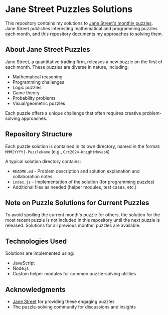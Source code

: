 # Jane Street Puzzles Solutions

This repository contains my solutions to [Jane Street's monthly puzzles](https://www.janestreet.com/puzzles/). Jane Street publishes interesting mathematical and programming puzzles each month, and this repository documents my approaches to solving them.

## About Jane Street Puzzles

Jane Street, a quantitative trading firm, releases a new puzzle on the first of each month. These puzzles are diverse in nature, including:
- Mathematical reasoning
- Programming challenges
- Logic puzzles
- Game theory
- Probability problems
- Visual/geometric puzzles

Each puzzle offers a unique challenge that often requires creative problem-solving approaches.

## Repository Structure

Each puzzle solution is contained in its own directory, named in the format:
`MMM[YYYY]-PuzzleName` (e.g., `Oct2024-KnightMoves6`)

A typical solution directory contains:
- `README.md` - Problem description and solution explanation and collaboration notes
- `index.js` - Implementation of the solution (for programming puzzles)
- Additional files as needed (helper modules, test cases, etc.)

## Note on Puzzle Solutions for Current Puzzles

To avoid spoiling the current month's puzzle for others, the solution for the most recent puzzle is not included in this repository until the next puzzle is released. Solutions for all previous months' puzzles are available.

## Technologies Used

Solutions are implemented using:
- JavaScript
- Node.js
- Custom helper modules for common puzzle-solving utilities

## Acknowledgments

- [Jane Street](https://www.janestreet.com/) for providing these engaging puzzles
- The puzzle-solving community for discussions and insights